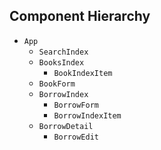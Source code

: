 ## Component Hierarchy

* `App`
  * `SearchIndex`
  * `BooksIndex`
    * `BookIndexItem`
  * `BookForm`
  * `BorrowIndex`
    * `BorrowForm`
    * `BorrowIndexItem`
  * `BorrowDetail`
    * `BorrowEdit`
